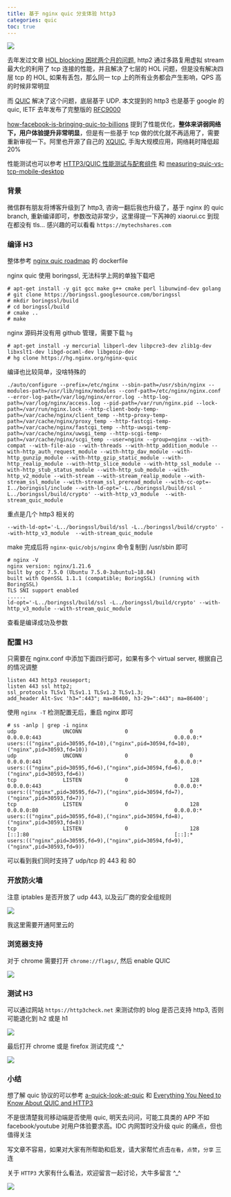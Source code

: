 ```yaml
---
title: 基于 nginx quic 分支体验 http3 
categories: quic
toc: true
---
```

![](https://gitee.com/dongzerun/images/raw/master/img/quic-cover.jpg)

去年发过文章 [HOL blocking 困扰两个月的问题](https://mp.weixin.qq.com/s/pILicxg81p3FVT07MCfJNw), http2 通过多路复用虚拟 stream 最大化的利用了 tcp 连接的性能，并且解决了七层的 HOL 问题，但是没有解决四层 tcp 的 HOL, 如果有丢包，那么同一 tcp 上的所有业务都会产生影响，QPS 高的时候非常明显

而 [QUIC](https://www.chromium.org/quic/, "chromium quic") 解决了这个问题，底层基于 UDP. 本文提到的 http3 也是基于 google 的 quic, IETF 去年发布了完整版的 [RFC9000](https://datatracker.ietf.org/doc/html/rfc9000, "HTTP3 RFC9000")

[how-facebook-is-bringing-quic-to-billions](https://engineering.fb.com/2020/10/21/networking-traffic/how-facebook-is-bringing-quic-to-billions/, "how-facebook-is-bringing-quic-to-billions") 提到了性能优化，**整体来讲弱网络下，用户体验提升非常明显**，但是有一些基于 tcp 做的优化就不再适用了，需要重新审视一下。阿里也开源了自己的 [XQUIC](https://mp.weixin.qq.com/s/RdR-7hPfY3tckHt3c3bw7Q, "阿里正式开源自研 XQUIC"), 手淘大规模应用，网络耗时降低超 20%

性能测试也可以参考 [HTTP3/QUIC 性能测试与配套组件](https://segmentfault.com/a/1190000040394845, "HTTP3/QUIC 性能测试与配套组件") 和 [measuring-quic-vs-tcp-mobile-desktop](https://blog.apnic.net/2018/01/29/measuring-quic-vs-tcp-mobile-desktop/, "measuring-quic-vs-tcp-mobile-desktop")

### 背景
微信群有朋友将博客升级到了 http3, 咨询一翻后我也升级了，基于 nginx 的 quic branch, 重新编译即可，参数改动非常少，这里得提一下芮神的 xiaorui.cc 到现在都没有 tls... 感兴趣的可以看看 `https://mytechshares.com`

### 编译 H3
整体参考 [nginx quic roadmap](https://www.nginx.com/blog/our-roadmap-quic-http-3-support-nginx/, "nginx quic roadmap") 的 dockerfile

nginx quic 使用 boringssl, 无法科学上网的单独下载吧
```shell
# apt-get install -y git gcc make g++ cmake perl libunwind-dev golang
# git clone https://boringssl.googlesource.com/boringssl
# mkdir boringssl/build
# cd boringssl/build
# cmake ..
# make
```
nginx 源码并没有用 github 管理，需要下载 `hg`

```shell
# apt-get install -y mercurial libperl-dev libpcre3-dev zlib1g-dev libxslt1-dev libgd-ocaml-dev libgeoip-dev
# hg clone https://hg.nginx.org/nginx-quic
```
编译也比较简单，没啥特殊的
```shell
./auto/configure --prefix=/etc/nginx --sbin-path=/usr/sbin/nginx --modules-path=/usr/lib/nginx/modules --conf-path=/etc/nginx/nginx.conf --error-log-path=/var/log/nginx/error.log --http-log-path=/var/log/nginx/access.log --pid-path=/var/run/nginx.pid --lock-path=/var/run/nginx.lock --http-client-body-temp-path=/var/cache/nginx/client_temp --http-proxy-temp-path=/var/cache/nginx/proxy_temp --http-fastcgi-temp-path=/var/cache/nginx/fastcgi_temp --http-uwsgi-temp-path=/var/cache/nginx/uwsgi_temp --http-scgi-temp-path=/var/cache/nginx/scgi_temp --user=nginx --group=nginx --with-compat --with-file-aio --with-threads --with-http_addition_module --with-http_auth_request_module --with-http_dav_module --with-http_gunzip_module --with-http_gzip_static_module --with-http_realip_module --with-http_slice_module --with-http_ssl_module --with-http_stub_status_module --with-http_sub_module --with-http_v2_module --with-stream --with-stream_realip_module --with-stream_ssl_module --with-stream_ssl_preread_module --with-cc-opt=-I../boringssl/include --with-ld-opt='-L../boringssl/build/ssl -L../boringssl/build/crypto' --with-http_v3_module  --with-stream_quic_module
```
重点是几个 http3 相关的
```shell
--with-ld-opt='-L../boringssl/build/ssl -L../boringssl/build/crypto' --with-http_v3_module  --with-stream_quic_module
```
make 完成后将 `nginx-quic/objs/nginx` 命令复制到 /usr/sbin 即可
```shell
# nginx -V
nginx version: nginx/1.21.6
built by gcc 7.5.0 (Ubuntu 7.5.0-3ubuntu1~18.04)
built with OpenSSL 1.1.1 (compatible; BoringSSL) (running with BoringSSL)
TLS SNI support enabled
......
ld-opt='-L../boringssl/build/ssl -L../boringssl/build/crypto' --with-http_v3_module --with-stream_quic_module
```
查看是编译成功及参数
### 配置 H3
只需要在 nginx.conf 中添加下面四行即可，如果有多个 virtual server, 根据自己的情况调整
```
listen 443 http3 reuseport;
listen 443 ssl http2;
ssl_protocols TLSv1 TLSv1.1 TLSv1.2 TLSv1.3;
add_header Alt-Svc 'h3=":443"; ma=86400, h3-29=":443"; ma=86400';
```
使用 `nginx -T` 检测配置无后，重启 nginx 即可
```shell
# ss -anlp | grep -i nginx
udp               UNCONN              0                    0                                                                                 0.0.0.0:443                                           0.0.0.0:*                                     users:(("nginx",pid=30595,fd=10),("nginx",pid=30594,fd=10),("nginx",pid=30593,fd=10))
udp               UNCONN              0                    0                                                                                 0.0.0.0:443                                           0.0.0.0:*                                     users:(("nginx",pid=30595,fd=6),("nginx",pid=30594,fd=6),("nginx",pid=30593,fd=6))
tcp               LISTEN              0                    128                                                                               0.0.0.0:443                                           0.0.0.0:*                                     users:(("nginx",pid=30595,fd=7),("nginx",pid=30594,fd=7),("nginx",pid=30593,fd=7))
tcp               LISTEN              0                    128                                                                               0.0.0.0:80                                            0.0.0.0:*                                     users:(("nginx",pid=30595,fd=8),("nginx",pid=30594,fd=8),("nginx",pid=30593,fd=8))
tcp               LISTEN              0                    128                                                                                  [::]:80                                               [::]:*                                     users:(("nginx",pid=30595,fd=9),("nginx",pid=30594,fd=9),("nginx",pid=30593,fd=9))
```
可以看到我们同时支持了 udp/tcp 的 443 和 80
### 开放防火墙
注意 iptables 是否开放了 udp 443, 以及云厂商的安全组规则

![](https://gitee.com/dongzerun/images/raw/master/img/udp443-aliyun.jpg)

我这里需要开通阿里云的
### 浏览器支持
对于 chrome 需要打开 `chrome://flags/`, 然后 enable QUIC

![](https://gitee.com/dongzerun/images/raw/master/img/chrome-quic-enable.jpg)
### 测试 H3
可以通过网站 `https://http3check.net` 来测试你的 blog 是否己支持 http3, 否则可能退化到 h2 或是 h1

![](https://gitee.com/dongzerun/images/raw/master/img/http3-check.jpg)

最后打开 chrome 或是 firefox 测试完成 ^_^

![](https://gitee.com/dongzerun/images/raw/master/img/blog-nginx-http3.jpg)
### 小结
想了解 quic 协议的可以参考 [a-quick-look-at-quic](https://blog.apnic.net/2019/03/04/a-quick-look-at-quic/, "a-quick-look-at-quic") 和 [Everything You Need to Know About QUIC and HTTP3](https://www.youtube.com/watch?v=_QQX0Ezpq8U, "Everything You Need to Know About QUIC and HTTP3")

不是很清楚我司移动端是否使用 quic, 明天去问问，可能工具类的 APP 不如 facebook/youtube 对用户体验要求高。IDC 内网暂时没升级 quic 的痛点，但也值得关注

写文章不容易，如果对大家有所帮助和启发，请大家帮忙点击`在看`，`点赞`，`分享` 三连

关于 `HTTP3` 大家有什么看法，欢迎留言一起讨论，大牛多留言 ^_^

![](https://gitee.com/dongzerun/images/raw/master/img/dongzerun-weixin-code.png)